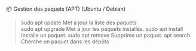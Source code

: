 📦 Gestion des paquets (APT) (Ubuntu / Debian)


> sudo apt update	Met à jour la liste des paquets<br>
  sudo apt upgrade	Met à jour les paquets installés.
  sudo apt install <package>	Installe un paquet.
  sudo apt remove <package>	Supprime un paquet.
> apt search <terme>	Cherche un paquet dans les dépôts
